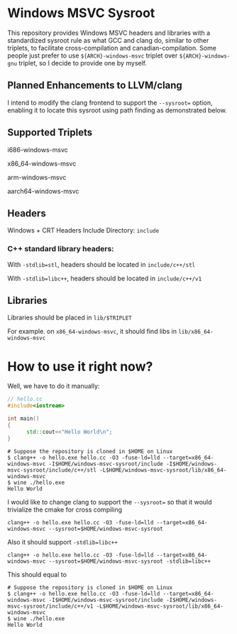 # Windows MSVC Sysroot

This repository provides Windows MSVC headers and libraries with a standardized sysroot rule as what GCC and clang do, similar to other triplets, to facilitate cross-compilation and canadian-compilation. Some people just prefer to use ```${ARCH}-windows-msvc``` triplet over ```${ARCH}-windows-gnu``` triplet, so I decide to provide one by myself.

## Planned Enhancements to LLVM/clang
I intend to modify the clang frontend to support the ```--sysroot=``` option, enabling it to locate this sysroot using path finding as demonstrated below.

## Supported Triplets
i686-windows-msvc

x86_64-windows-msvc

arm-windows-msvc

aarch64-windows-msvc

## Headers
Windows + CRT Headers Include Directory: ```include```

### C++ standard library headers:
With ```-stdlib=stl```, headers should be located in ```include/c++/stl```

With ```-stdlib=libc++```, headers should be located in ```include/c++/v1```

## Libraries
Libraries should be placed in ```lib/$TRIPLET```

For example. on ```x86_64-windows-msvc```, it should find libs in ```lib/x86_64-windows-msvc```

# How to use it right now?

Well, we have to do it manually:

```cpp
// hello.cc
#include<iostream>

int main()
{
      std::cout<<"Hello World\n";
}
```
```
# Suppose the repository is cloned in $HOME on Linux
$ clang++ -o hello.exe hello.cc -O3 -fuse-ld=lld --target=x86_64-windows-msvc -I$HOME/windows-msvc-sysroot/include -I$HOME/windows-msvc-sysroot/include/c++/stl -L$HOME/windows-msvc-sysroot/lib/x86_64-windows-msvc
$ wine ./hello.exe
Hello World
```

I would like to change clang to support the ```--sysroot=``` so that it would trivialize the cmake for cross compiling

```
clang++ -o hello.exe hello.cc -O3 -fuse-ld=lld --target=x86_64-windows-msvc --sysroot=$HOME/windows-msvc-sysroot
```

Also it should support ```-stdlib=libc++```

```
clang++ -o hello.exe hello.cc -O3 -fuse-ld=lld --target=x86_64-windows-msvc --sysroot=$HOME/windows-msvc-sysroot -stdlib=libc++
```

This should equal to

```
# Suppose the repository is cloned in $HOME on Linux
$ clang++ -o hello.exe hello.cc -O3 -fuse-ld=lld --target=x86_64-windows-msvc -I$HOME/windows-msvc-sysroot/include -I$HOME/windows-msvc-sysroot/include/c++/v1 -L$HOME/windows-msvc-sysroot/lib/x86_64-windows-msvc
$ wine ./hello.exe
Hello World
```
